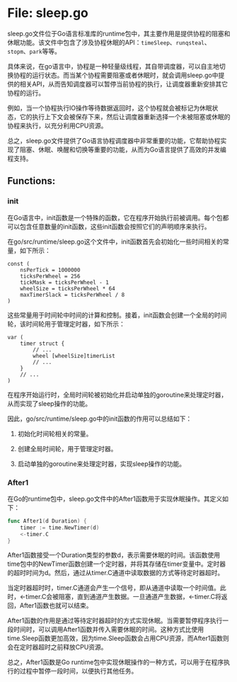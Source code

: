 # File: sleep.go

sleep.go文件位于Go语言标准库的runtime包中，其主要作用是提供协程的阻塞和休眠功能。该文件中包含了涉及协程休眠的API：`timeSleep`、`runqsteal`、`stopm`、`park`等等。

具体来说，在go语言中，协程是一种轻量级线程，其自带调度器，可以自主地切换协程的运行状态。而当某个协程需要阻塞或者休眠时，就会调用sleep.go中提供的相关API，从而告知调度器可以暂停当前协程的执行，让调度器重新安排其它协程的运行。

例如，当一个协程执行IO操作等待数据返回时，这个协程就会被标记为休眠状态，它的执行上下文会被保存下来，然后让调度器重新选择一个未被阻塞或休眠的协程来执行，以充分利用CPU资源。

总之，sleep.go文件提供了Go语言协程调度器中非常重要的功能，它帮助协程实现了阻塞、休眠、唤醒和切换等重要的功能，从而为Go语言提供了高效的并发编程支持。

## Functions:

### init

在Go语言中，init函数是一个特殊的函数，它在程序开始执行前被调用。每个包都可以包含任意数量的init函数，这些init函数会按照它们的声明顺序来执行。

在go/src/runtime/sleep.go这个文件中，init函数首先会初始化一些时间相关的常量，如下所示：

```
const (
    nsPerTick = 1000000
    ticksPerWheel = 256
    tickMask = ticksPerWheel - 1
    wheelSize = ticksPerWheel * 64
    maxTimerSlack = ticksPerWheel / 8
)
```

这些常量用于时间轮中时间的计算和控制。接着，init函数会创建一个全局的时间轮，该时间轮用于管理定时器，如下所示：

```
var (
    timer struct {
        // ...
        wheel [wheelSize]timerList
        // ...
    }
    // ...
)
```

在程序开始运行时，全局时间轮被初始化并启动单独的goroutine来处理定时器，从而实现了sleep操作的功能。

因此，go/src/runtime/sleep.go中的init函数的作用可以总结如下：

1. 初始化时间轮相关的常量。

2. 创建全局时间轮，用于管理定时器。

3. 启动单独的goroutine来处理定时器，实现sleep操作的功能。



### After1

在Go的runtime包中，sleep.go文件中的After1函数用于实现休眠操作。其定义如下：

```go
func After1(d Duration) {
    timer := time.NewTimer(d)
    <-timer.C
}
```

After1函数接受一个Duration类型的参数d，表示需要休眠的时间。该函数使用time包中的NewTimer函数创建一个定时器，并将其存储在timer变量中。定时器的超时时间为d。然后，通过从timer.C通道中读取数据的方式等待定时器超时。

当定时器超时时，timer.C通道会产生一个信号，即从通道中读取一个时间值。此时，<-timer.C会被阻塞，直到通道产生数据。一旦通道产生数据，<-timer.C将返回，After1函数也就可以结束。

After1函数的作用是通过等待定时器超时的方式实现休眠。当需要暂停程序执行一段时间时，可以调用After1函数并传入需要休眠的时间。这种方式比使用time.Sleep函数更加高效，因为time.Sleep函数会占用CPU资源，而After1函数则会在定时器超时之前释放CPU资源。

总之，After1函数是Go runtime包中实现休眠操作的一种方式，可以用于在程序执行的过程中暂停一段时间，以便执行其他任务。



